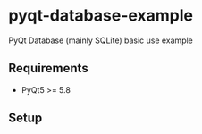 # pyqt-database-example
PyQt Database (mainly SQLite) basic use example

## Requirements
* PyQt5 >= 5.8

## Setup
